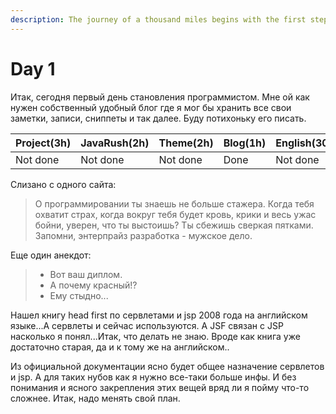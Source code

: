 ```yaml
---
description: The journey of a thousand miles begins with the first step
---
```


# Day 1

Итак, сегодня первый день становления программистом. Мне ой как нужен собственный удобный блог где я мог бы хранить все свои заметки, записи, сниппеты и так далее. Буду потихоньку его писать. 

| Project\(3h\) | JavaRush\(2h\) | Theme\(2h\) | Blog\(1h\) | English\(30min\) |
| :--- | :--- | :--- | :--- | :--- |
| Not done | Not done | Not done | Done | Not done |

Слизано с одного сайта:

> О программировании ты знаешь не больше стажера. Когда тебя охватит страх, когда вокруг тебя будет кровь, крики и весь ужас бойни, уверен, что ты выстоишь? Ты сбежишь сверкая пятками. Запомни, энтерпрайз разработка - мужское дело.

Еще один анекдот: 

> - Вот ваш диплом.  
> - А почему красный!?  
> - Ему стыдно...

Нашел книгу head first по сервлетами и jsp 2008 года на английском языке...А сервлеты и сейчас используются. А  JSF связан с  JSP насколько я понял...Итак, что делать не знаю. Вроде как книга уже достаточно старая, да и к тому же на английском..   

Из официальной документации ясно будет общее назначение сервлетов и jsp. А для таких нубов как я нужно все-таки больше инфы. И без понимания и ясного закрепления этих вещей вряд ли я пойму что-то сложнее. Итак, надо менять свой план. 

